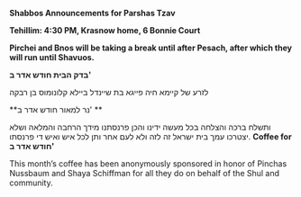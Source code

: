 **Shabbos  Announcements for Parshas Tzav** 

**Tehillim: 4:30 PM, Krasnow home, 6 Bonnie Court**

**Pirchei and Bnos will be taking a break until after Pesach, after which they will run until Shavuos.**

**בדק הבית חודש אדר ב'**

לזרע של קיימא
חיה פייגא בת שיינדל ביילא
קלונומוס בן רבקה

**נר למאור
חודש אדר ב' ** 

ותשלח ברכה והצלחה בכל
מעשה ידינו והכן פרנסתנו מידך
הרחבה והמלאה ושלא יצטרכו
עמך בית ישראל זה לזה ולא
לעם אחר ותן לכל איש ואיש
די פרנסתו.
**Coffee for חודש אדר ב'**  

This month’s coffee has been
anonymously sponsored in
honor of Pinchas Nussbaum
and Shaya Schiffman for all
they do on behalf of the Shul
and community.
